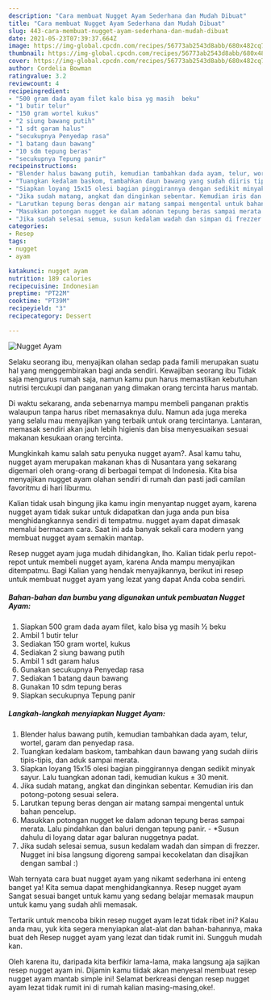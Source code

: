 ```yaml
---
description: "Cara membuat Nugget Ayam Sederhana dan Mudah Dibuat"
title: "Cara membuat Nugget Ayam Sederhana dan Mudah Dibuat"
slug: 443-cara-membuat-nugget-ayam-sederhana-dan-mudah-dibuat
date: 2021-05-23T07:39:37.664Z
image: https://img-global.cpcdn.com/recipes/56773ab2543d8abb/680x482cq70/nugget-ayam-foto-resep-utama.jpg
thumbnail: https://img-global.cpcdn.com/recipes/56773ab2543d8abb/680x482cq70/nugget-ayam-foto-resep-utama.jpg
cover: https://img-global.cpcdn.com/recipes/56773ab2543d8abb/680x482cq70/nugget-ayam-foto-resep-utama.jpg
author: Cordelia Bowman
ratingvalue: 3.2
reviewcount: 4
recipeingredient:
- "500 gram dada ayam filet kalo bisa yg masih  beku"
- "1 butir telur"
- "150 gram wortel kukus"
- "2 siung bawang putih"
- "1 sdt garam halus"
- "secukupnya Penyedap rasa"
- "1 batang daun bawang"
- "10 sdm tepung beras"
- "secukupnya Tepung panir"
recipeinstructions:
- "Blender halus bawang putih, kemudian tambahkan dada ayam, telur, wortel, garam dan penyedap rasa."
- "Tuangkan kedalam baskom, tambahkan daun bawang yang sudah diiris tipis-tipis, dan aduk sampai merata."
- "Siapkan loyang 15x15 olesi bagian pinggirannya dengan sedikit minyak sayur. Lalu tuangkan adonan tadi, kemudian kukus ± 30 menit."
- "Jika sudah matang, angkat dan dinginkan sebentar. Kemudian iris dan potong-potong sesuai selera."
- "Larutkan tepung beras dengan air matang sampai mengental untuk bahan pencelup."
- "Masukkan potongan nugget ke dalam adonan tepung beras sampai merata. Lalu pindahkan dan baluri dengan tepung panir. *Susun dahulu di loyang datar agar baluran nuggetnya padat."
- "Jika sudah selesai semua, susun kedalam wadah dan simpan di frezzer. Nugget ini bisa langsung digoreng sampai kecokelatan dan disajikan dengan sambal :)"
categories:
- Resep
tags:
- nugget
- ayam

katakunci: nugget ayam 
nutrition: 189 calories
recipecuisine: Indonesian
preptime: "PT22M"
cooktime: "PT39M"
recipeyield: "3"
recipecategory: Dessert

---
```



![Nugget Ayam](https://img-global.cpcdn.com/recipes/56773ab2543d8abb/680x482cq70/nugget-ayam-foto-resep-utama.jpg)

Selaku seorang ibu, menyajikan olahan sedap pada famili merupakan suatu hal yang menggembirakan bagi anda sendiri. Kewajiban seorang ibu Tidak saja mengurus rumah saja, namun kamu pun harus memastikan kebutuhan nutrisi tercukupi dan panganan yang dimakan orang tercinta harus mantab.

Di waktu  sekarang, anda sebenarnya mampu membeli panganan praktis walaupun tanpa harus ribet memasaknya dulu. Namun ada juga mereka yang selalu mau menyajikan yang terbaik untuk orang tercintanya. Lantaran, memasak sendiri akan jauh lebih higienis dan bisa menyesuaikan sesuai makanan kesukaan orang tercinta. 



Mungkinkah kamu salah satu penyuka nugget ayam?. Asal kamu tahu, nugget ayam merupakan makanan khas di Nusantara yang sekarang digemari oleh orang-orang di berbagai tempat di Indonesia. Kita bisa menyajikan nugget ayam olahan sendiri di rumah dan pasti jadi camilan favoritmu di hari liburmu.

Kalian tidak usah bingung jika kamu ingin menyantap nugget ayam, karena nugget ayam tidak sukar untuk didapatkan dan juga anda pun bisa menghidangkannya sendiri di tempatmu. nugget ayam dapat dimasak memalui bermacam cara. Saat ini ada banyak sekali cara modern yang membuat nugget ayam semakin mantap.

Resep nugget ayam juga mudah dihidangkan, lho. Kalian tidak perlu repot-repot untuk membeli nugget ayam, karena Anda mampu menyajikan ditempatmu. Bagi Kalian yang hendak menyajikannya, berikut ini resep untuk membuat nugget ayam yang lezat yang dapat Anda coba sendiri.

<!--inarticleads1-->

##### Bahan-bahan dan bumbu yang digunakan untuk pembuatan Nugget Ayam:

1. Siapkan 500 gram dada ayam filet, kalo bisa yg masih ½ beku
1. Ambil 1 butir telur
1. Sediakan 150 gram wortel, kukus
1. Sediakan 2 siung bawang putih
1. Ambil 1 sdt garam halus
1. Gunakan secukupnya Penyedap rasa
1. Sediakan 1 batang daun bawang
1. Gunakan 10 sdm tepung beras
1. Siapkan secukupnya Tepung panir




<!--inarticleads2-->

##### Langkah-langkah menyiapkan Nugget Ayam:

1. Blender halus bawang putih, kemudian tambahkan dada ayam, telur, wortel, garam dan penyedap rasa.
1. Tuangkan kedalam baskom, tambahkan daun bawang yang sudah diiris tipis-tipis, dan aduk sampai merata.
1. Siapkan loyang 15x15 olesi bagian pinggirannya dengan sedikit minyak sayur. Lalu tuangkan adonan tadi, kemudian kukus ± 30 menit.
1. Jika sudah matang, angkat dan dinginkan sebentar. Kemudian iris dan potong-potong sesuai selera.
1. Larutkan tepung beras dengan air matang sampai mengental untuk bahan pencelup.
1. Masukkan potongan nugget ke dalam adonan tepung beras sampai merata. Lalu pindahkan dan baluri dengan tepung panir. - *Susun dahulu di loyang datar agar baluran nuggetnya padat.
1. Jika sudah selesai semua, susun kedalam wadah dan simpan di frezzer. Nugget ini bisa langsung digoreng sampai kecokelatan dan disajikan dengan sambal :)




Wah ternyata cara buat nugget ayam yang nikamt sederhana ini enteng banget ya! Kita semua dapat menghidangkannya. Resep nugget ayam Sangat sesuai banget untuk kamu yang sedang belajar memasak maupun untuk kamu yang sudah ahli memasak.

Tertarik untuk mencoba bikin resep nugget ayam lezat tidak ribet ini? Kalau anda mau, yuk kita segera menyiapkan alat-alat dan bahan-bahannya, maka buat deh Resep nugget ayam yang lezat dan tidak rumit ini. Sungguh mudah kan. 

Oleh karena itu, daripada kita berfikir lama-lama, maka langsung aja sajikan resep nugget ayam ini. Dijamin kamu tiidak akan menyesal membuat resep nugget ayam mantab simple ini! Selamat berkreasi dengan resep nugget ayam lezat tidak rumit ini di rumah kalian masing-masing,oke!.

